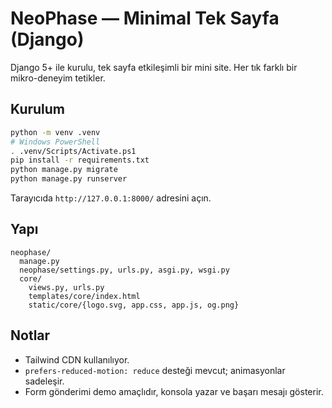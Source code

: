 # NeoPhase — Minimal Tek Sayfa (Django)

Django 5+ ile kurulu, tek sayfa etkileşimli bir mini site. Her tık farklı bir mikro-deneyim tetikler.

## Kurulum

```bash
python -m venv .venv
# Windows PowerShell
. .venv/Scripts/Activate.ps1
pip install -r requirements.txt
python manage.py migrate
python manage.py runserver
```

Tarayıcıda `http://127.0.0.1:8000/` adresini açın.

## Yapı

```
neophase/
  manage.py
  neophase/settings.py, urls.py, asgi.py, wsgi.py
  core/
    views.py, urls.py
    templates/core/index.html
    static/core/{logo.svg, app.css, app.js, og.png}
```

## Notlar
- Tailwind CDN kullanılıyor.
- `prefers-reduced-motion: reduce` desteği mevcut; animasyonlar sadeleşir.
- Form gönderimi demo amaçlıdır, konsola yazar ve başarı mesajı gösterir.



